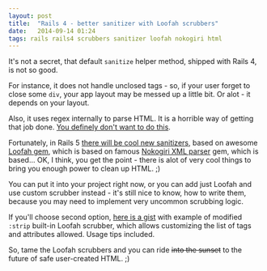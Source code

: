 ```yaml
---
layout: post
title:  "Rails 4 - better sanitizer with Loofah scrubbers"
date:   2014-09-14 01:24
tags: rails rails4 scrubbers sanitizer loofah nokogiri html
---
```


It's not a secret, that default `sanitize` helper method, shipped with Rails 4, is not so good.

For instance, it does not handle unclosed tags - so, if your user forget to close some `div`, your app layout may
be messed up a little bit. Or alot - it depends on your layout.

Also, it uses regex internally to parse HTML. It is a horrible way of getting that job done. [You definely don't want to do this](http://stackoverflow.com/a/1732454/2468200).

Fortunately, in Rails 5 [there will be cool new sanitizers](https://github.com/rails/rails-html-sanitizer), based on awesome [Loofah gem](https://github.com/flavorjones/loofah), which is based on famous [Nokogiri XML parser](http://nokogiri.org/) gem, which is based... OK, I think, you get the point - there is alot of very cool things to bring you enough power to clean up HTML. ;)

You can put it into your project right now, or you can add just Loofah and use custom scrubber instead - it's still nice to know, how to write them, because you may need to implement very uncommon scrubbing logic.

If you'll choose second option, [here is a gist](https://gist.github.com/ivan-kolmychek/ee2fdc53f3e2c637271d) with example of modified `:strip` built-in Loofah scrubber, which allows customizing the list of tags and attributes allowed. Usage tips included.

So, tame the Loofah scrubbers and you can ride <s>into the sunset</s> to the future of safe user-created HTML. ;)